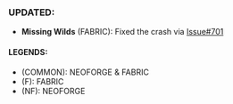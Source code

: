 ### UPDATED:
- **Missing Wilds** (FABRIC): Fixed the crash via [Issue#701](https://github.com/MehVahdJukaar/WoodGood/issues/701)

#### LEGENDS:
- (COMMON): NEOFORGE & FABRIC 
- (F): FABRIC
- (NF): NEOFORGE